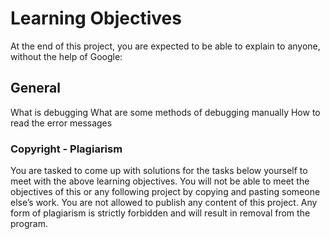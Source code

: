 # Learning Objectives
At the end of this project, you are expected to be able to explain to anyone, without the help of Google:

## General
What is debugging
What are some methods of debugging manually
How to read the error messages

### Copyright - Plagiarism
You are tasked to come up with solutions for the tasks below yourself to meet with the above learning objectives.
You will not be able to meet the objectives of this or any following project by copying and pasting someone else’s work.
You are not allowed to publish any content of this project.
Any form of plagiarism is strictly forbidden and will result in removal from the program.
